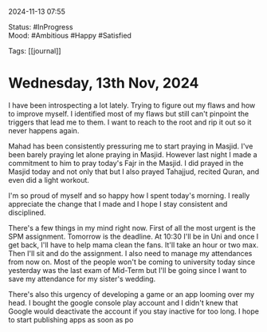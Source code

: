 
2024-11-13 07:55

Status: #InProgress  
Mood: #Ambitious #Happy #Satisfied

Tags: [[journal]]

#  Wednesday, 13th Nov, 2024

I have been introspecting a lot lately. Trying to figure out my flaws and how to improve myself. I identified most of my flaws but still can't pinpoint the triggers that lead me to them. I want to reach to the root and rip it out so it never happens again.

Mahad has been consistently pressuring me to start praying in Masjid. I've been barely praying let alone praying in Masjid. However last night I made a commitment to him to pray today's Fajr in the Masjid. I did prayed in the Masjid today and not only that but I also prayed Tahajjud, recited Quran, and even did a light workout. 

I'm so proud of myself and so happy how I spent today's morning. I really appreciate the change that I made and I hope I stay consistent and disciplined.

There's a few things in my mind right now. First of all the most urgent is the SPM assignment. Tomorrow is the deadline. At 10:30 I'll be in Uni and once I get back, I'll have to help mama clean the fans. It'll take an hour or two max. Then I'll sit and do the assignment. I also need to manage my attendances from now on. Most of the people won't be coming to university today since yesterday was the last exam of Mid-Term but I'll be going since I want to save my attendance for my sister's wedding. 

There's also this urgency of developing a game or an app looming over my head. I bought the google console play account and I didn't knew that Google would deactivate the account if you stay inactive for too long. I hope to start publishing apps as soon as po





